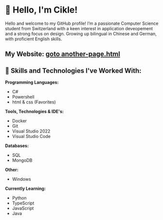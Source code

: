 # 👋 Hello, I'm Cikle!

Hello and welcome to my GitHub profile! I’m a passionate Computer Science student from Switzerland with a keen interest in application deveopement and a strong focus on design. Growing up bilingual in Chinese and German, with proficient English skills.

## My Website: <a href="https://cikle.me/">goto another-page.html</a>

## 💼 Skills and Technologies I've Worked With:

**Programming Languages:**
- C#
- Powershell
- html & css (Favorites)

**Tools, Technologies & IDE's:**
- Docker
- Git
- Visual Studio 2022
- Visual Studio Code

**Databases:**
- SQL
- MongoDB

**Other:**
- Windows

**Currently Learning:**
- Python
- TypeScript
- JavaScript
- Java
